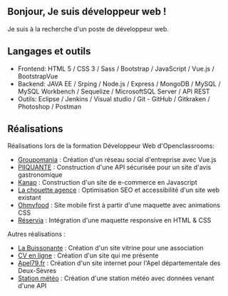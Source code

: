 <h2>Bonjour, Je suis développeur web !</h2> 

Je suis à la recherche d'un poste de développeur web.

<h2>Langages et outils</h2> 

- Frontend: HTML 5 / CSS 3 / Sass / Bootstrap / JavaScript / Vue.js / BootstrapVue
- Backend: JAVA EE / Srping / Node.js / Express / MongoDB / MySQL / MySQL Workbench / Sequelize / MicrosoftSQL Server / API REST
- Outils: Eclipse / Jenkins / Visual studio / Git - GitHub / Gitkraken / Photoshop / Postman

<h2>Réalisations</h2> 

Réalisations lors de la formation Développeur Web d'Openclassrooms:
- <a href="https://github.com/ovslash/OC_P7_Creez_un_reseau_social_d-entreprise">Groupomania</a> : Création d'un réseau social d'entreprise avec Vue.js
- <a href="https://github.com/ovslash/OC_P6_Construisez_une_API_securisee_pour_une_application_d-avis_gastronomiques">PIIQUANTE</a> : Construction d'une API sécurisée pour un site d'avis gastronomique
- <a href="https://github.com/ovslash/OC_P5_Construisez_un_site_e-commerce_en_JavaScript">Kanap</a> : Construction d'un site de e-commerce en Javascript
- <a href="https://github.com/ovslash/OC_P4_Optimiser_un_site_web_existant">La chouette agence</a> : Optimisation SEO et accessibilité d'un site web existant
- <a href="https://github.com/ovslash/OC3_Dynamisez_une_page_web_avec_des_animations_CSS">Ohmyfood</a> : Site mobile first à partir d'une maquette avec animations CSS
- <a href="https://github.com/ovslash/OC2_Transformez_une_maquette_en_site_web_avec_HTML_-_CSS">Réservia</a> : Intégration d'une maquette responsive en HTML & CSS

Autres réalisations :
- <a href="https://labuissonnante.org/">La Buissonante</a> : Création d'un site vitrine pour une association
- <a href="https://ovslash.github.io/Site-perso/">CV en ligne</a> : Création d'un site qui me présente
- <a href="www.apel79.fr">Apel79.fr</a> : Création d'un site internet pour l'Apel départementale des Deux-Sèvres
- <a href="https://ovslash.github.io/Station_meteo/">Station météo</a> : Création d'une station météo avec données venant d'une API

<!--
**ovslash/ovslash** is a ✨ _special_ ✨ repository because its `README.md` (this file) appears on your GitHub profile.

Here are some ideas to get you started:

- 🔭 I’m currently working on ...
- 🌱 I’m currently learning ...
- 👯 I’m looking to collaborate on ...
- 🤔 I’m looking for help with ...
- 💬 Ask me about ...
- 📫 How to reach me: ...
- 😄 Pronouns: ...
- ⚡ Fun fact: ...
-->

